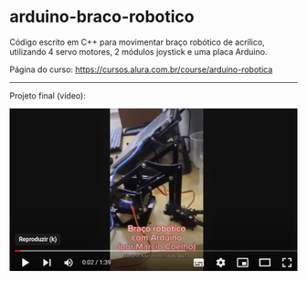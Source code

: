 # arduino-braco-robotico

Código escrito em C++ para movimentar braço robótico de acrílico, utilizando 4 servo motores, 2 módulos joystick e uma placa Arduino.

Página do curso: https://cursos.alura.com.br/course/arduino-robotica

<hr>

Projeto final (vídeo):

[<img src="youtubethumb.png">](https://youtu.be/HI28p60g3HQ)

